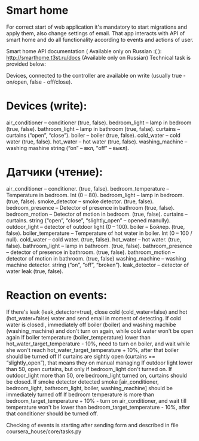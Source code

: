 # Smart home
For correct start of web application it's mandatory to start migrations and apply them, also change settings of email. That app interacts with API of smart home and do all functionality according to events and actions of user.

Smart home API documentation ( Available only on Russian :( ): http://smarthome.t3st.ru/docs (Available only on Russian)
Technical task is provided below:

Devices, connected to the controller are available on write (usually true - on/open, false - off/close).

# Devices (write):
air_conditioner – conditioner (true, false). 
bedroom_light – lamp in bedroom (true, false).
bathroom_light – lamp in bathroom (true, false).
curtains – curtains (“open”, “close”).
boiler – boiler (true, false).
cold_water – cold water (true, false). 
hot_water – hot water (true, false).
washing_machine – washing mashine string (“on” – вкл, “off” – выкл).  

# Датчики (чтение):
air_conditioner – conditioner. (true, false).
bedroom_temperature – Temperature in bedroom. Int (0 – 80).
bedroom_light – lamp in bedroom. (true, false).
smoke_detector – smoke detector. (true, false).
bedroom_presence – Detector of presence in bathroom (true, false).
bedroom_motion – Detector of motion in bedroom. (true, false).
curtains – curtains. string (“open”, “close”, “slightly_open” – opened manully).
outdoor_light – detector of outdoor light (0 – 100).
boiler – Бойлер. (true, false).
boiler_temperature – Temperature of hot water in boiler. Int (0 – 100 / null).
cold_water – cold water. (true, false).
hot_water – hot water. (true, false).
bathroom_light – lamp in bathroom. (true, false).
bathroom_presence – detector of presence in bathroom. (true, false).
bathroom_motion – detector of motion in bathroom. (true, false)
washing_machine – washing machine detector. string (“on”, “off”, “broken”).
leak_detector – detector of water leak (true, false).


# Reaction on events:
If there's leak (leak_detector=true), close cold (cold_water=false) and hot (hot_water=false) water and send email in moment of detecting.
If cold water is closed , immediately off boiler (boiler) and washing machibe (washing_machine) and don't turn on again, while cold water won't be open again
If boiler temperature (boiler_temperature) lower than hot_water_target_temperature - 10%, need to turn on boiler, and wait while she won't reach hot_water_target_temperature + 10%, after that boiler should be turned off
If curtains are sightly open (curtains == “slightly_open”), that means they on manual managing
If outdoor light lower than 50, open curtains, but only if bedroom_light don't turned on. If outdoor_light more than 50, ore bedroom_light turned on, curtains should be closed.
If smoke detector detected smoke  [air_conditioner, bedroom_light, bathroom_light, boiler, washing_machine] should be immediately turned off
If bedroom temperature is more than bedroom_target_temperature + 10% - turn on air_conditioner, and wait till temperature won't be lower than bedroom_target_temperature - 10%, after that conditioner should be turned off.

Checking of events is starting after sending form and described in file coursera_house/core/tasks.py


